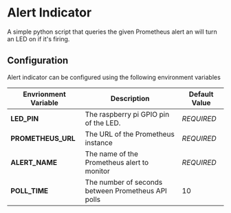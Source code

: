 # Alert Indicator

A simple python script that queries the given Prometheus alert an will turn an
LED on if it's firing.

## Configuration

Alert indicator can be configured using the following environment variables

| Envrionment Variable | Description                                        | Default Value |
|----------------------|----------------------------------------------------|---------------|
| **LED_PIN**          | The raspberry pi GPIO pin of the LED.              | _REQUIRED_    |
| **PROMETHEUS_URL**   | The URL of the Prometheus instance                 | _REQUIRED_    |
| **ALERT_NAME**       | The name of the Prometheus alert to monitor        | _REQUIRED_    |
| **POLL_TIME**        | The number of seconds between Prometheus API polls | 10            |
